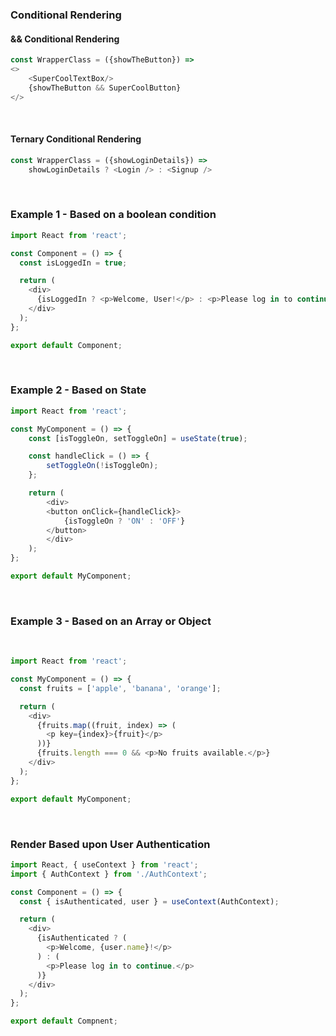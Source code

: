 ### Conditional Rendering



#### && Conditional Rendering
```js
const WrapperClass = ({showTheButton}) =>
<>
    <SuperCoolTextBox/>
    {showTheButton && SuperCoolButton}
</>
```

<br />

#### Ternary Conditional Rendering
```js
const WrapperClass = ({showLoginDetails}) =>
    showLoginDetails ? <Login /> : <Signup />
```

<br />

### Example 1 - Based on a boolean condition

```js
import React from 'react';

const Component = () => {
  const isLoggedIn = true;

  return (
    <div>
      {isLoggedIn ? <p>Welcome, User!</p> : <p>Please log in to continue.</p>}
    </div>
  );
};

export default Component;
```

<br />

### Example 2 - Based on State


```js
import React from 'react';

const MyComponent = () => {
    const [isToggleOn, setToggleOn] = useState(true);

    const handleClick = () => {
        setToggleOn(!isToggleOn);
    };

    return (
        <div>
        <button onClick={handleClick}>
            {isToggleOn ? 'ON' : 'OFF'}
        </button>
        </div>
    );
};

export default MyComponent;
```

<br />


### Example 3 - Based on an Array or Object

<br />


```js
import React from 'react';

const MyComponent = () => {
  const fruits = ['apple', 'banana', 'orange'];

  return (
    <div>
      {fruits.map((fruit, index) => (
        <p key={index}>{fruit}</p>
      ))}
      {fruits.length === 0 && <p>No fruits available.</p>}
    </div>
  );
};

export default MyComponent;

```

<br />

### Render Based upon User Authentication


```js
import React, { useContext } from 'react';
import { AuthContext } from './AuthContext';

const Component = () => {
  const { isAuthenticated, user } = useContext(AuthContext);

  return (
    <div>
      {isAuthenticated ? (
        <p>Welcome, {user.name}!</p>
      ) : (
        <p>Please log in to continue.</p>
      )}
    </div>
  );
};

export default Compnent;
```